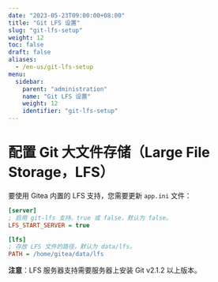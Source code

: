 ```yaml
---
date: "2023-05-23T09:00:00+08:00"
title: "Git LFS 设置"
slug: "git-lfs-setup"
weight: 12
toc: false
draft: false
aliases:
  - /en-us/git-lfs-setup
menu:
  sidebar:
    parent: "administration"
    name: "Git LFS 设置"
    weight: 12
    identifier: "git-lfs-setup"
---
```


# 配置 Git 大文件存储（Large File Storage，LFS）

要使用 Gitea 内置的 LFS 支持，您需要更新 `app.ini` 文件：

```ini
[server]
; 启用 git-lfs 支持。true 或 false，默认为 false。
LFS_START_SERVER = true

[lfs]
; 存放 LFS 文件的路径，默认为 data/lfs。
PATH = /home/gitea/data/lfs
```

**注意**：LFS 服务器支持需要服务器上安装 Git v2.1.2 以上版本。
